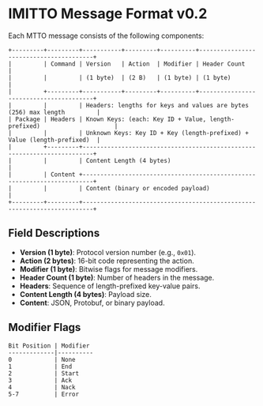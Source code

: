 # IMITTO Message Format v0.2

Each MTTO message consists of the following components:

```
+---------+---------+-----------+---------+----------+----------------------------------------+
|         | Command | Version   | Action  | Modifier | Header Count                           |
|         |         | (1 byte)  | (2 B)   | (1 byte) | (1 byte)                               |
|         +---------+-----------+---------+----------+----------------------------------------+
|         |         | Headers: lengths for keys and values are bytes (256) max length         |
| Package | Headers | Known Keys: (each: Key ID + Value, length-prefixed)                     |
|         |         | Unknown Keys: Key ID + Key (length-prefixed) + Value (length-prefixed)  |
|         +---------+-------------------------------------------------------------------------+
|         |         | Content Length (4 bytes)                                                |
|         | Content +-------------------------------------------------------------------------+
|         |         | Content (binary or encoded payload)                                     |
+---------+---------+-------------------------------------------------------------------------+
```		  
		  
## Field Descriptions
		  
- **Version (1 byte)**: Protocol version number (e.g., `0x01`).
- **Action (2 bytes)**: 16-bit code representing the action.
- **Modifier (1 byte)**: Bitwise flags for message modifiers.
- **Header Count (1 byte)**: Number of headers in the message.
- **Headers**: Sequence of length-prefixed key-value pairs.
- **Content Length (4 bytes)**: Payload size.
- **Content**: JSON, Protobuf, or binary payload.

## Modifier Flags
```
Bit Position | Modifier
-------------|----------
0            | None
1            | End
2            | Start
3            | Ack
4            | Nack
5-7          | Error
```

